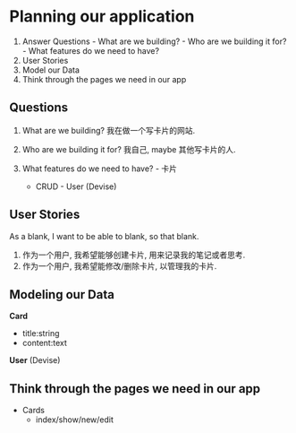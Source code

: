 # Planning our application

  1. Answer Questions
    - What are we building?
    - Who are we building it for?
    - What features do we need to have?
  2. User Stories
  3. Model our Data
  4. Think through the pages we need in our app

## Questions

  1. What are we building? 我在做一个写卡片的网站.
  2. Who are we building it for? 我自己, maybe 其他写卡片的人.

  3. What features do we need to have?
    - 卡片
      - CRUD
    - User (Devise)

## User Stories
As a blank, I want to be able to blank, so that blank.

1. 作为一个用户, 我希望能够创建卡片, 用来记录我的笔记或者思考.
2. 作为一个用户, 我希望能修改/删除卡片, 以管理我的卡片.

## Modeling our Data

**Card**
- title:string
- content:text

**User** (Devise)

## Think through the pages we need in our app
- Cards
  - index/show/new/edit
